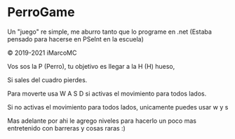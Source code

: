 # PerroGame
Un "juego" re simple, me aburro tanto que lo programe en .net (Estaba pensado para hacerse en PSeInt en la escuela)


© 2019-2021 iMarcoMC

Vos sos la P (Perro), tu objetivo es llegar a la H (H) hueso,

Si sales del cuadro pierdes.

Para moverte usa W A S D si activas el movimiento para todos lados.

Si no activas el movimiento para todos lados, unicamente puedes usar w y s

Mas adelante por ahi le agrego niveles para hacerlo un poco mas entretenido con barreras y cosas raras :)
